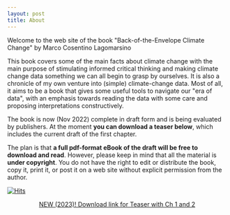 ```yaml
---
layout: post
title: About
---
```


Welcome to the web site of the book "Back-of-the-Envelope Climate Change"
by Marco Cosentino Lagomarsino

This book covers some of the main facts about climate change with the main purpose of stimulating informed critical thinking and making climate change data something we can all begin to grasp by ourselves. It is also a chronicle of my own venture into (simple) climate-change data. Most of all, it aims to be a book that gives some useful tools to navigate our "era of data", with an emphasis towards reading the data with some care and proposing interpretations constructively.

The book is now (Nov 2022) complete in draft form and is being evaluated by publishers. At the moment **you can download a teaser below**, which includes the current draft of the first chapter.

The plan is that **a full pdf-format eBook of the draft will be free to download and read**. However, please keep in mind that all the material is **under copyright**. You do not have the right to edit or distribute the book, copy it, print it, or post it on a web site without explicit permission from the author.

[![Hits](https://hits.seeyoufarm.com/api/count/incr/badge.svg?url=https%3A%2F%2Fmcltone.github.io%2Fboe&count_bg=%23AEB6A7&title_bg=%239F9A9A&icon=mixcloud.svg&icon_color=%23D7D9E8&title=thank+you+for+visiting&edge_flat=false)](https://hits.seeyoufarm.com)



<!-- excerpt_separator -->

<p style="text-align:center">
<a href="assets/images/BOE_teaser_310123.pdf"  target="_blank">NEW (2023)! Download link for Teaser with Ch 1 and 2</a>
</p>

